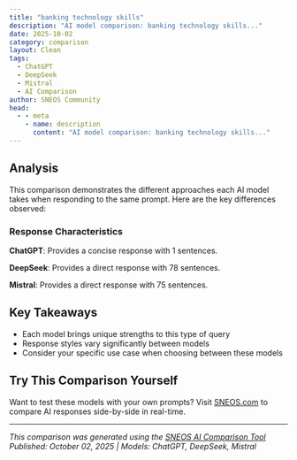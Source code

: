 ```yaml
---
title: "banking technology skills"
description: "AI model comparison: banking technology skills..."
date: 2025-10-02
category: comparison
layout: Clean
tags:
  - ChatGPT
  - DeepSeek
  - Mistral
  - AI Comparison
author: SNEOS Community
head:
  - - meta
    - name: description
      content: "AI model comparison: banking technology skills..."
---
```


<ChatComparison
  title="banking technology skills"
  prompt="banking technology skills"
  :responses='{
    "ChatGPT": "Banking technology skills encompass a wide range of competencies that are essential for professionals working in the financial services sector. These skills can be categorized into several key areas:\n\n### 1. **Core Technical Skills**\n- **Programming Languages:** Knowledge of languages such as Java, Python, C#, and SQL for application development and data management.\n- **Database Management:** Skills in managing and querying databases, particularly relational databases (like MySQL, PostgreSQL, Oracle) and NoSQL databases (like MongoDB).\n- **Cloud Computing:** Familiarity with cloud platforms such as AWS, Azure, or Google Cloud, including deployment, migration, and management of applications in the cloud.\n\n### 2. **Data Analysis and Management**\n- **Data Analytics:** Proficiency in tools such as Excel, Power BI, or Tableau for data visualization and analysis.\n- **Big Data Technologies:** Understanding of big data technologies like Hadoop, Spark, and data warehousing solutions.\n- **Machine Learning/AI:** Knowledge of machine learning algorithms and how they can be applied to banking (e.g., risk assessment, fraud detection).\n\n### 3. **Cybersecurity and Risk Management**\n- **Information Security:** Understanding cybersecurity principles, including encryption, authentication, and compliance with regulations (e.g., GDPR, PCI DSS).\n- **Risk Analysis:** Skills in identifying and mitigating risks associated with banking technologies.\n\n### 4. **Digital Banking and FinTech**\n- **Mobile Application Development:** Skills in developing mobile banking applications and understanding mobile payment systems.\n- **Blockchain Technology:** Familiarity with blockchain and cryptocurrencies, including how they can be integrated into banking services.\n\n### 5. **Regulatory Compliance**\n- **Financial Regulations:** Knowledge of relevant banking regulations and compliance requirements, such as Anti-Money Laundering (AML), Know Your Customer (KYC), and other regulatory standards.\n- **Audit and Reporting Technologies:** Skills in using software for financial auditing and compliance reporting.\n\n### 6. **Soft Skills**\n- **Project Management:** Ability to manage technology projects, including Agile and Scrum methodologies.\n- **Communication Skills:** Strong verbal and written communication skills to collaborate with technical and non-technical stakeholders.\n- **Problem-Solving Skills:** Ability to analyze issues and develop effective solutions in a fast-paced environment.\n\n### 7. **Emerging Technologies**\n- **Artificial Intelligence and Robotics:** Understanding the use of AI in automation and customer service (e.g., chatbots).\n- **Internet of Things (IoT):** Awareness of IoT applications in banking, such as smart ATMs and connected payment systems.\n\n### 8. **Customer Experience (CX)**\n- **User Interface/User Experience (UI/UX):** Skills in designing user-friendly banking applications and understanding customer journey mapping.\n- **Omni-channel Strategies:** Knowledge of creating seamless customer experiences across multiple channels (online, mobile, in-branch).\n\nThese skills are increasingly important as the banking industry continues to evolve with the integration of technology. Professionals looking to advance in this field should focus on continuous learning and staying updated with the latest technological trends and regulatory changes.",
    "DeepSeek": "Of course. Banking technology skills are a powerful and in-demand combination of financial domain knowledge and modern technical expertise. The industry is undergoing a massive digital transformation, moving from legacy mainframes to cloud-native, AI-driven platforms.\n\nHere is a comprehensive breakdown of the key banking technology skills, categorized for clarity.\n\n---\n\n### 1. Core Technical \u0026 Programming Skills\n\nThese are the foundational building blocks for any tech role in banking.\n\n*   **Programming Languages:**\n    *   **Java \u0026 Spring Framework:** The undisputed king for building large-scale, secure, and reliable backend systems in investment and retail banking.\n    *   **Python:** Essential for data analysis, quantitative finance, risk modeling, AI/ML applications, and automation scripts. Libraries like Pandas, NumPy, and Scikit-learn are crucial.\n    *   **SQL:** Non-negotiable. Needed to query, manipulate, and analyze the vast amounts of data stored in relational databases.\n    *   **C\u002B\u002B:** Still dominant in high-frequency trading (HFT) and low-latency systems where performance is critical.\n    *   **Scala \u0026 Kotlin:** Gaining popularity, especially in modern, scalable systems (often with Java interoperability).\n    *   **JavaScript/TypeScript \u0026 React/Angular:** For building the front-end of customer-facing online and mobile banking applications.\n\n*   **Cloud Computing:**\n    *   **Platforms:** AWS, Microsoft Azure, and Google Cloud Platform (GCP). Banks are rapidly migrating to the cloud for scalability, cost-efficiency, and innovation.\n    *   **Key Services:** Understanding of cloud-native services for compute (EC2, Lambda), databases (RDS, DynamoDB), networking (VPC), and security (IAM, KMS).\n\n*   **Data Engineering \u0026 Analytics:**\n    *   **Big Data Technologies:** Hadoop, Spark, Kafka for processing and analyzing massive datasets.\n    *   **Data Warehousing \u0026 Lakes:** Snowflake, Redshift, Databricks.\n    *   **ETL/ELT Processes:** Designing and building pipelines to move and transform data.\n\n*   **API \u0026 Microservices Architecture:**\n    *   **RESTful APIs:** Designing, building, and consuming APIs is fundamental for modern, interconnected banking systems (e.g., Open Banking).\n    *   **Microservices:** Breaking down large, monolithic applications (like core banking systems) into smaller, independent services. Knowledge of Docker and Kubernetes is almost always required.\n\n---\n\n### 2. Domain-Specific Banking Knowledge\n\nThis is what separates a generic technologist from a banking technologist. You must understand the business you\u0027re supporting.\n\n*   **Retail/Consumer Banking:**\n    *   **Core Banking Systems:** Understanding platforms like Finacle, Flexcube, or Temenos.\n    *   **Payments:** Knowledge of payment networks (Visa, Mastercard, SWIFT), real-time payments (e.g., UPI, SEPA Instant), and digital wallets.\n    *   **Lending \u0026 Mortgages:** The lifecycle of a loan, from origination and underwriting to servicing and collections.\n    *   **Digital Banking Channels:** Online banking, mobile banking apps, and ATM/POS systems.\n\n*   **Investment Banking \u0026 Capital Markets:**\n    *   **Products:** Understanding of Equities, Fixed Income, Foreign Exchange (FX), Derivatives (Swaps, Options, Futures).\n    *   **Front-Office Systems:** Trading platforms, algorithmic trading, and order management systems (OMS).\n    *   **Middle-Office Systems:** Risk management (market, credit, liquidity), and trade processing.\n    *   **Back-Office Systems:** Clearing and settlement, reconciliation.\n\n*   **Wealth Management \u0026 Private Banking:**\n    *   **Portfolio Management Systems:** Tools used by advisors to manage client investments.\n    *   **Client Reporting \u0026 CRM:** Systems for client relationship management and regulatory reporting.\n\n---\n\n### 3. Critical Soft Skills\n\nTechnology doesn\u0027t exist in a vacuum. These skills are vital for success.\n\n*   **Problem-Solving \u0026 Analytical Thinking:** Breaking down complex business problems into technical solutions.\n*   **Communication:** Ability to explain technical concepts to non-technical stakeholders (e.g., traders, relationship managers, compliance officers).\n*   **Regulatory \u0026 Compliance Mindset:** Understanding that in banking, every system has regulatory implications. Attention to detail is paramount.\n*   **Agile \u0026 DevOps Mindset:** Working in iterative cycles, focusing on continuous integration and delivery (CI/CD).\n\n---\n\n### 4. High-Growth \u0026 Niche Areas\n\nThese are the \u0022hot\u0022 skills that can make you highly valuable.\n\n*   **AI \u0026 Machine Learning (ML):**\n    *   **Use Cases:** Fraud detection, credit scoring, algorithmic trading, customer service chatbots (NLP), and personalized marketing.\n    *   **Skills:** Python, TensorFlow, PyTorch, data science fundamentals.\n\n*   **Blockchain \u0026 Distributed Ledger Technology (DLT):**\n    *   **Use Cases:** Cross-border payments, trade finance, digital identity, and central bank digital currencies (CBDCs).\n    *   **Skills:** Understanding of smart contracts (e.g., Solidity), consensus mechanisms, and crypto-assets.\n\n*   **Cybersecurity \u0026 Fraud Prevention:**\n    *   **Critical Area:** Protecting sensitive financial data and systems from ever-evolving threats.\n    *   **Skills:** Network security, application security, cryptography, threat intelligence, and using specialized fraud detection software.\n\n*   **Regulatory Technology (RegTech):**\n    *   **Use Cases:** Automating compliance processes for KYC (Know Your Customer), AML (Anti-Money Laundering), and MiFID II/III reporting.\n    *   **Skills:** Understanding regulations and leveraging technology (like AI and data analytics) to ensure compliance efficiently.\n\n---\n\n### How to Build These Skills\n\n1.  **Formal Education:** Degrees in Computer Science, Information Systems, or Financial Engineering.\n2.  **Online Courses \u0026 Certifications:**\n    *   **Cloud:** AWS Certified Solutions Architect, Azure Fundamentals.\n    *   **Data:** Coursera/edX courses on Data Science and Machine Learning.\n    *   **Finance:** CFA, CAIA, or free courses on investment basics from Khan Academy or corporate finance institutes.\n3.  **Hands-On Projects:**\n    *   Build a personal budgeting app.\n    *   Create a simple algorithmic trading bot (using a paper trading API).\n    *   Analyze a public financial dataset (e.g., stock prices) using Python.\n4.  **On-the-Job Learning:** Start in a tech role at a bank (even in a support capacity) and actively seek to understand the business context of your work.\n\nIn summary, the most successful banking technologists are **bilingual**\u2014they speak the language of technology and the language of finance. By combining strong technical fundamentals with deep domain knowledge, you position yourself for a highly rewarding and future-proof career.",
    "Mistral": "Banking technology skills are crucial for professionals working in the financial services industry, particularly in roles that involve the development, implementation, and management of banking systems and services. Here are some key skills and areas of expertise that are valuable in banking technology:\n\n### 1. **Programming Languages**\n   - **Java**: Widely used in enterprise-level applications.\n   - **Python**: Popular for data analysis, machine learning, and automation.\n   - **C\u002B\u002B**: Used for high-performance applications.\n   - **SQL**: Essential for database management and querying.\n   - **JavaScript**: Important for web development and front-end applications.\n\n### 2. **Database Management**\n   - **SQL Databases**: MySQL, PostgreSQL, Oracle.\n   - **NoSQL Databases**: MongoDB, Cassandra.\n   - **Data Warehousing**: Understanding of data warehousing concepts and tools like Hadoop, Spark.\n\n### 3. **Cloud Computing**\n   - **AWS (Amazon Web Services)**: Knowledge of services like EC2, S3, RDS.\n   - **Azure**: Understanding of Azure services and solutions.\n   - **Google Cloud Platform (GCP)**: Familiarity with GCP services.\n\n### 4. **Cybersecurity**\n   - **Network Security**: Firewalls, VPNs, intrusion detection systems.\n   - **Application Security**: Secure coding practices, vulnerability assessments.\n   - **Compliance**: Knowledge of regulations like GDPR, PCI-DSS.\n\n### 5. **Blockchain and Cryptocurrency**\n   - **Blockchain Technology**: Understanding of blockchain principles and applications.\n   - **Cryptocurrency**: Knowledge of cryptocurrencies and their underlying technologies.\n\n### 6. **Financial Technology (FinTech)**\n   - **Payment Systems**: Understanding of payment gateways, digital wallets, and mobile payments.\n   - **Robo-Advisors**: Automated investment platforms.\n   - **Peer-to-Peer Lending**: Platforms for direct lending between individuals.\n\n### 7. **Data Analytics and Business Intelligence**\n   - **Data Visualization**: Tools like Tableau, Power BI.\n   - **Big Data**: Technologies like Hadoop, Spark.\n   - **Machine Learning**: Algorithms and frameworks for predictive analytics.\n\n### 8. **Software Development**\n   - **Agile Methodologies**: Scrum, Kanban.\n   - **DevOps**: Continuous integration and continuous deployment (CI/CD) practices.\n   - **Microservices Architecture**: Designing and implementing microservices.\n\n### 9. **Customer Relationship Management (CRM)**\n   - **CRM Systems**: Salesforce, Microsoft Dynamics.\n   - **Customer Data Management**: Techniques for managing and analyzing customer data.\n\n### 10. **Artificial Intelligence (AI) and Machine Learning (ML)**\n   - **Natural Language Processing (NLP)**: Applications in chatbots and virtual assistants.\n   - **Fraud Detection**: Using AI to detect and prevent fraudulent activities.\n   - **Risk Management**: AI-driven risk assessment and management.\n\n### 11. **User Experience (UX) and User Interface (UI) Design**\n   - **Design Tools**: Adobe XD, Sketch, Figma.\n   - **User Research**: Techniques for understanding user needs and behaviors.\n\n### 12. **Project Management**\n   - **Project Management Tools**: Jira, Asana, Trello.\n   - **Risk Management**: Identifying and mitigating project risks.\n   - **Stakeholder Management**: Effective communication and collaboration with stakeholders.\n\n### 13. **Regulatory Compliance**\n   - **KYC (Know Your Customer)**: Processes for verifying customer identities.\n   - **AML (Anti-Money Laundering)**: Techniques for detecting and preventing money laundering.\n\n### 14. **API Development and Integration**\n   - **RESTful APIs**: Designing and implementing RESTful services.\n   - **SOAP APIs**: Understanding of SOAP protocols.\n   - **Microservices**: Integrating microservices with APIs.\n\n### 15. **Mobile Banking**\n   - **Mobile App Development**: iOS (Swift), Android (Kotlin/Java).\n   - **Mobile Security**: Techniques for securing mobile banking applications.\n\n### 16. **Customer Support and Service**\n   - **Helpdesk Systems**: Tools like Zendesk, Freshdesk.\n   - **Customer Feedback**: Techniques for collecting and analyzing customer feedback.\n\n### 17. **Digital Transformation**\n   - **Change Management**: Strategies for managing organizational change.\n   - **Innovation**: Identifying and implementing innovative technologies.\n\n### 18. **Financial Modeling and Analysis**\n   - **Excel**: Advanced Excel skills for financial modeling.\n   - **Financial Software**: Tools like Bloomberg, Reuters.\n\n### 19. **Risk Management**\n   - **Credit Risk**: Techniques for assessing and managing credit risk.\n   - **Market Risk**: Understanding and managing market risk.\n\n### 20. **Customer Experience (CX)**\n   - **CX Design**: Creating seamless and positive customer experiences.\n   - **Customer Journey Mapping**: Understanding and optimizing the customer journey.\n\nDeveloping these skills can significantly enhance your career prospects in the banking technology sector. Continuous learning and staying updated with the latest trends and technologies are essential for success in this dynamic field."
  }'
  published-date="14:04"
/>

## Analysis

This comparison demonstrates the different approaches each AI model takes when responding to the same prompt. Here are the key differences observed:

### Response Characteristics

**ChatGPT**: Provides a concise response with 1 sentences. 

**DeepSeek**: Provides a direct response with 78 sentences. 

**Mistral**: Provides a direct response with 75 sentences. 

## Key Takeaways

- Each model brings unique strengths to this type of query
- Response styles vary significantly between models
- Consider your specific use case when choosing between these models

## Try This Comparison Yourself

Want to test these models with your own prompts? Visit [SNEOS.com](https://sneos.com) to compare AI responses side-by-side in real-time.

---

*This comparison was generated using the [SNEOS AI Comparison Tool](https://sneos.com)*
*Published: October 02, 2025 | Models: ChatGPT, DeepSeek, Mistral*
